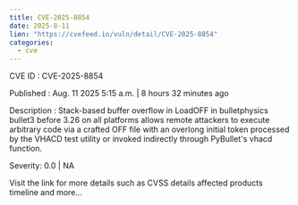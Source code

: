 ```yaml
--- 
title: CVE-2025-8854
date: 2025-8-11
lien: "https://cvefeed.io/vuln/detail/CVE-2025-8854"
categories:
  - cve
---
```


CVE ID : CVE-2025-8854

Published :  Aug. 11
2025
5:15 a.m. | 8 hours
32 minutes ago

Description : Stack-based buffer overflow in LoadOFF in bulletphysics bullet3 before 3.26 on all platforms allows remote attackers to execute arbitrary code via a crafted OFF file with an overlong initial token processed by the VHACD test utility or invoked indirectly through PyBullet's vhacd function.

Severity: 0.0 | NA

Visit the link for more details
such as CVSS details
affected products
timeline
and more...
